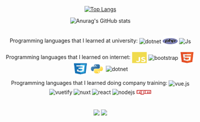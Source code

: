 

<div id="header" align="center" display="flex" flex-direction="row">
  
[![Top Langs](https://github-readme-stats.vercel.app/api/top-langs/?username=vihari2&layout=compact&langs_count=10&theme=dark)](https://github.com/anuraghazra/github-readme-stats)

![Anurag's GitHub stats](https://github-readme-stats.vercel.app/api?username=vihari2&show_icons=true&theme=dark)
</div>
<br>

<div align="center">
   Programming languages that I learned at university:
   <img align="center" alt="dotnet" height="30" width="40" src="https://cdn.jsdelivr.net/gh/devicons/devicon/icons/cplusplus/cplusplus-original.svg">
  <img align="center" alt="php" height="30" width="40" src="https://raw.githubusercontent.com/devicons/devicon/master/icons/php/php-original.svg">

  <img  align="center" alt="Js" height="30" width="40" src="https://cdn.jsdelivr.net/gh/devicons/devicon/icons/c/c-original.svg" />
  
 
  <br>
  
  Programming languages that I learned on internet:
  <img align="center" alt="Js" height="30" width="40" src="https://raw.githubusercontent.com/devicons/devicon/master/icons/javascript/javascript-plain.svg">
  <img align="center" alt="bootstrap" height="30" width="40" src="https://cdn.jsdelivr.net/gh/devicons/devicon/icons/bootstrap/bootstrap-original.svg">
  <img align="center" alt="HTML" height="30" width="40" src="https://raw.githubusercontent.com/devicons/devicon/master/icons/html5/html5-original.svg">
  <img align="center" alt="CSS" height="30" width="40" src="https://raw.githubusercontent.com/devicons/devicon/master/icons/css3/css3-original.svg">
  <img align="center" alt="Python" height="30" width="40" src="https://raw.githubusercontent.com/devicons/devicon/master/icons/python/python-original.svg">
   <img align="center" alt="dotnet" height="30" width="40" src="https://cdn.jsdelivr.net/gh/devicons/devicon/icons/csharp/csharp-original.svg">
  


 
   Programming languages that I learned doing company training:
   <img align="center" alt="vue.js" height="30" width="40" src="https://cdn.jsdelivr.net/gh/devicons/devicon/icons/vuejs/vuejs-original.svg">
  <img align="center" alt="vuetify" height="30" width="40" src="https://cdn.jsdelivr.net/gh/devicons/devicon/icons/vuetify/vuetify-original.svg">
  <img align="center" alt="nuxt" height="30" width="40" src="https://cdn.jsdelivr.net/gh/devicons/devicon/icons/nuxtjs/nuxtjs-original.svg">
  <img align="center" alt="react" height="30" width="40" src="https://cdn.jsdelivr.net/gh/devicons/devicon/icons/react/react-original.svg">
   <img align="center" alt="nodejs" height="30" width="40" src="https://cdn.jsdelivr.net/gh/devicons/devicon/icons/nodejs/nodejs-original.svg">
    <img align="center" alt="npm" height="30" width="40" src="https://raw.githubusercontent.com/devicons/devicon/master/icons/npm/npm-original-wordmark.svg">
   
  

   
  
  
  
</div>
</div>
<br>
<div align="center">
     <a href="https://www.linkedin.com/in/vih-freitasm/" target="_blank"><img src="https://img.shields.io/badge/-LinkedIn-%230077B5?style=for-the-badge&logo=linkedin&logoColor=white" target="_blank"></a> 
  <a href="https://gitlab.com/freitasvitoria712" target="_blank"><img src="https://img.shields.io/badge/GitLab-330F63?style=for-the-badge&logo=gitlab&logoColor=white" target="_blank"></a> 
 

   
</div>



